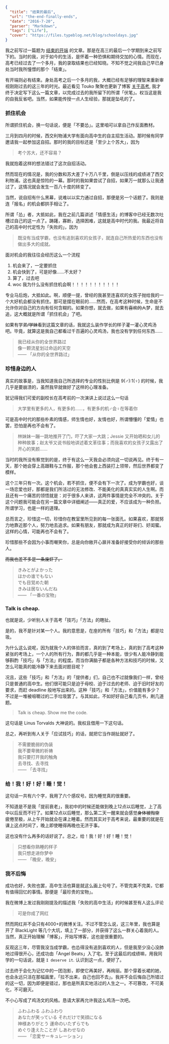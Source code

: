 ```json
{
  "title": "结束的最后",
  "url": "the-end-finally-ends",
  "date": "2016-7-20",
  "parser": "Markdown",
  "tags": ["Life"],
  "cover": "https://files.typeblog.net/blog/schooldays.jpg"
}
```

我之前写过一篇题为 [结束的开端](https://typeblog.net/the-beginning-of-the-end/) 的文章。那是在高三的最后一个学期到来之前写下的。当时的我，对于如今的生活，是怀着一种恐惧和期待交加的心情。而现在，高考已经过去了一个多月，我的录取结果也已经知晓。不知不觉之间我自己早已身处当时我所憧憬的那个「结束」。

有开端则必有结束。身处高考之后一个多月的我，大概已经有足够的理智来重新审视刚刚过去的这三年的时光。最近看见 Touko 聚聚也更新了博客 [关于高考](https://touko.moe/blog/about-cee), 我才终于决定写下这么一篇文章，以完成过去的我所留下的所谓「伏笔」。权当这是我的自我反省吧。当然，如果能传授一点人生经验，那就是坠吼的了。

### 抓住机会

所谓抓住机会，换一句话说，便是「不要怂」。这里咱可以拿自己作反面教材。

三月到四月的时候，西交利物浦大学有面向高中生的自主招生活动。那时候有同学邀请我一起参加这自招。那时的我的目标还是「至少上个苏大」，因为

> 考个苏大，还不容易？

我就抱着这样的想法错过了这次自招活动。

然而现在的情况是，我的分数和苏大差了十万八千里，倒是以压线的成绩进了西交利物浦。这也真是惊险的一幕。那时的我如果尝试了自招，如果万一就那么让我通过了，这情况就会发生一百八十度的转变了。

当然，说自招有什么黑幕，说难以以实力通过自招，那便是另一个话题了。我则是连「报名」的机会都拱手相让了。

所谓「怂」者，大抵如此，我在之前几篇讲述「情感生活」的博客中已经无数次吐槽过自己的这一点了。踌躇，寡断，选择困难，这就是高中时代的我。我最近将自己的高中时代定性为「失败的」，因为

> 既没有当成学霸，也没有追到喜欢的女孩子，就连自己所热爱的东西也没有做出多大的成就。

面对机会的我往往会经历这么一个流程

1. 机会来了，一定要抓住
2. 机会快到了，可是好像……不太好？
3. 算了，过去吧
4. woc 我为什么没有抓住机会啊！！！！！！！！！！！

专业马后炮，大抵如此。啊，顺便一提，曾经的我甚至连喜欢的女孩子抛给我的一个大好机会都没有抓住。那可是摆在眼前的……然而，在高考这种时候，生命是不允许你对自己的方向有任何含糊的。如果你想，就去做，如果有~~喜欢的人~~梦，就去追，这大概就是所谓「抓住机会」了吧。

如果有学弟~~/学妹~~看到这篇文章的话，我就这么装作学长的样子灌一灌心灵鸡汤吧。毕竟，就算这是我自己都看过千百遍的心灵鸡汤，我也没有学到任何东西……

> 我已经从你的全世界路过  
> 像一颗流星划过命运的天空  
> —— 「从你的全世界路过」

### 珍惜身边的人

真实的故事是，当我知道我自己所选择的专业的性别比例是 9(♂):1(♀) 的时候，我几乎是要崩溃的，虽然我早就做好了这样的心理准备。

犹记得我们可爱的副校长在高考前的一次演讲上说过这么一句话

> 大学里有更多的人，有更多的……，有更多的机♂会♀在等着你

可是高中时代的那些朴素的情感，师生情也好，友情也好，所谓懵懂的「爱情」也罢，恐怕是再也不会有了。

> 林妹妹一蹦一跳地推开了门，吓了大家一大跳；Jessie 又开始晒和女儿的种种故事；赵太爷又说书般地讲述着文革往事；而我喜欢的女孩子又露出了开心的笑颜……

当时的我所没有察觉到的是，终于有这么一天我会必须向这一切说再见。终于有一天，那个她会穿上高跟鞋与工作服，那个他会套上西装打上领带，然后世界都变了模样。

这个三年只有一次。这个机会，若不抓住，便不会有下一次了。成为学霸也好，谈一场恋爱也好，那都是我们所活过的无法修改、不能美化的真真实实的人生啊。而且还有一个痛苦的领悟就是：对于很多人来讲，这两件事情是完全不冲突的。关于这个问题我可能会在另一篇文章中详细阐述——真正的爱，不应该成为一种负担。所谓学习，也是一样的道理。

总而言之，珍惜这一切，珍惜你在教室里所见到的每一张面孔。如果喜欢，那就努力地靠近那个人，努力地去追求。如果有朋友，那就成为真正的好哥们、好闺蜜。这样的心情，可能再也不会有了。

珍惜那些不会因为小事而嘲笑你，总是向你敞开心扉并准备好接受你的倾诉的那些人。

~~而我也差不多是一条废虾了。~~

> きみとがよかった  
> ほかの谁でもない  
> でも目覚めた朝  
> きみは居ないんだね  
> —— 「一番の宝物」

### Talk is cheap.

也就是说，少听别人关于高考「技巧」「方法」的瞎扯。

是的，我不是针对某一个人。我的意思是，在座的所有「技巧」和「方法」都是垃圾。

为什么这么说呢，因为就我个人的体验而言，真的到了考场上，真的到了高考这种紧张的考场上，一个人的所有行为，靠的都几乎是一种本能，很少有人能冷静到能够斟酌「技巧」与「方法」的程度。而当你满脑子都是各种方法和技巧的时候，又怎么可能真的能冷静下来去面对题目呢？

况且，这些「技巧」和「方法」的「提供者」们，自己也不过就像我们一样，曾经只是普通的高中生。他们很可能只是迫于母校、迫于过去的老师、迫于旧时好友的要求，而赶 deadline 般地写出来的。这种「技巧」和「方法」，价值能有多少？不过是一堆被咀嚼过的二手垃圾罢了。与其如此，不如好好自己看几页书，刷几道题。

> Talk is cheap. Show me the code.

这句话是 Linus Torvalds 大神说的。我权且借用一下这句话。

总之，再听到有人关于「应试技巧」的话，就把它当作胡扯就好了。

> 不需要脆弱的伪装  
> 我不要卑微的祈祷  
> 我只要打开我的触角  
> 去寻找、去寻找  
> —— 「去寻找」

### 给！我！好！好！睡！觉！

这句话一共有六个字，我用了六个感叹号。因为睡觉真的很重要。

不知道是不是我「提前衰老」，我初中的时候还能做到晚上12点以后睡觉，上了高中以后反而不行了。如果12点以后睡觉，那么第二天一醒来就会感觉~~身体被掏空~~疲倦至极，从上午开始就会在课上睡着。然而其实对于高考来说，最重要的就是在课上这点时间了，晚上即使睡得再晚也无济于事。

这也没有什么再多的话好说了。总之，给！我！好！好！睡！觉！

> 只想看你熟睡的样子  
> 我只想走进你梦中  
> —— 「晚安，晚安」

### 我不后悔

成功也好，失败也罢，高中生活也算是就这么画上句号了。不管完美不完美，它都有值得回忆的事情。那便是「最珍贵的宝物」。

我在微博上发过我刚刚提及的描述我「失败的高中生活」的时候甚至有人这么评论

> 可是你成了网红

然而网红并不会只有4000+的微博关注。不过不管怎么说，这三年里，我也算是开了 BlackLight 等几个大坑，填上了一部分，并获得了这么一群关心着我的人。当然，真正开始理解「博客」，开始写博客，这也是很重要的。

反观这三年，尽管我没当成学霸，也怂得没有追到喜欢的人，但是我至少没心没肺地过得很开心，还成功由「Angel Beats」入了宅。至于这最后的成绩嘛，用我同学的一句话说，就是 `I deserve it`. 认识到这一点，便好了。

过去终于会化为记忆中的一团泡影，即使它再美好，再绚丽。那个穿着长裙的她，也会永远只活在那幅画里，「拉不出来，自己也回不去」。我并不会后悔自己所错过的这一切，因为即便是错过，那也是所真实地活过的人生之一。不可篡改，不可美化，不可磨灭。

不小心写成了鸡汤文的风格。恳请大家再允许我这么鸡汤一次吧。

> ふわふわる ふわふわり  
> あなたが笑っている それだけで笑顔になる  
> 神様ありがとう 運命のいたずらでも  
> めぐり逢えたことが しあわせなの  
> —— 「恋愛サーキュレーション」